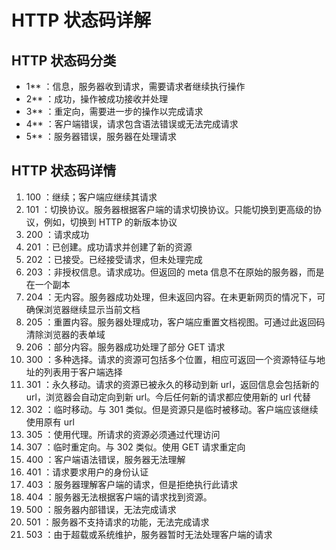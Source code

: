 # HTTP 状态码详解

## HTTP 状态码分类

- 1\*\* ：信息，服务器收到请求，需要请求者继续执行操作
- 2\*\* ：成功，操作被成功接收并处理
- 3\*\* ：重定向，需要进一步的操作以完成请求
- 4\*\* ：客户端错误，请求包含语法错误或无法完成请求
- 5\*\* ：服务器错误，服务器在处理请求

## HTTP 状态码详情

1. 100 ：继续；客户端应继续其请求
2. 101 ：切换协议。服务器根据客户端的请求切换协议。只能切换到更高级的协议，例如，切换到 HTTP 的新版本协议
3. 200 ：请求成功
4. 201 ：已创建。成功请求并创建了新的资源
5. 202 ：已接受。已经接受请求，但未处理完成
6. 203 ：非授权信息。请求成功。但返回的 meta 信息不在原始的服务器，而是在一个副本
7. 204 ：无内容。服务器成功处理，但未返回内容。在未更新网页的情况下，可确保浏览器继续显示当前文档
8. 205 ：重置内容。服务器处理成功，客户端应重置文档视图。可通过此返回码清除浏览器的表单域
9. 206 ：部分内容。服务器成功处理了部分 GET 请求
10. 300 ：多种选择。请求的资源可包括多个位置，相应可返回一个资源特征与地址的列表用于客户端选择
11. 301 ：永久移动。请求的资源已被永久的移动到新 url，返回信息会包括新的 url，浏览器会自动定向到新 url。今后任何新的请求都应使用新的 url 代替
12. 302 ：临时移动。与 301 类似。但是资源只是临时被移动。客户端应该继续使用原有 url
13. 305 ：使用代理。所请求的资源必须通过代理访问
14. 307 ：临时重定向。与 302 类似。使用 GET 请求重定向
15. 400 ：客户端语法错误，服务器无法理解
16. 401 ：请求要求用户的身份认证
17. 403 ：服务器理解客户端的请求，但是拒绝执行此请求
18. 404 ：服务器无法根据客户端的请求找到资源。
19. 500 ：服务器内部错误，无法完成请求
20. 501 ：服务器不支持请求的功能，无法完成请求
21. 503 ：由于超载或系统维护，服务器暂时无法处理客户端的请求

